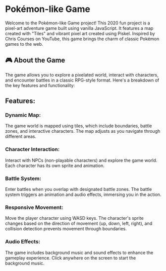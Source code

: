 # Pokémon-like Game
Welcome to the Pokémon-like Game project! This 2020 fun project is a pixel-art adventure game built using vanilla JavaScript. It features a map created with "Tiles" and vibrant pixel art created using Piskel. Inspired by Chris Courses on YouTube, this game brings the charm of classic Pokémon games to the web.

## 🎮 About the Game
The game allows you to explore a pixelated world, interact with characters, and encounter battles in a classic RPG-style format. Here's a breakdown of the key features and functionality:

## Features:

### Dynamic Map: 
The game world is mapped using tiles, which include boundaries, battle zones, and interactive characters. The map adjusts as you navigate through different areas.
### Character Interaction: 
Interact with NPCs (non-playable characters) and explore the game world. Each character has its own sprite and animation.
### Battle System: 
Enter battles when you overlap with designated battle zones. The battle system triggers an animation and audio effects, immersing you in the action.
### Responsive Movement: 
Move the player character using WASD keys. The character's sprite changes based on the direction of movement (up, down, left, right), and collision detection prevents movement through boundaries.
### Audio Effects: 
The game includes background music and sound effects to enhance the gameplay experience. Click anywhere on the screen to start the background music.


